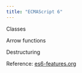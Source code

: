 ```yaml
---
title: "ECMAScript 6"
---
```


Classes

Arrow functions

Destructuring

Reference: [es6-features.org](http://es6-features.org/)